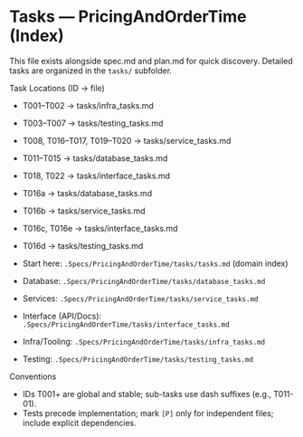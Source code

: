 # Tasks — PricingAndOrderTime (Index)

This file exists alongside spec.md and plan.md for quick discovery. Detailed tasks are organized in the `tasks/` subfolder.

Task Locations (ID → file)
- T001–T002 → tasks/infra_tasks.md
- T003–T007 → tasks/testing_tasks.md
- T008, T016–T017, T019–T020 → tasks/service_tasks.md
- T011–T015 → tasks/database_tasks.md
- T018, T022 → tasks/interface_tasks.md
 - T016a → tasks/database_tasks.md
 - T016b → tasks/service_tasks.md
 - T016c, T016e → tasks/interface_tasks.md
 - T016d → tasks/testing_tasks.md

- Start here: `.Specs/PricingAndOrderTime/tasks/tasks.md` (domain index)
- Database: `.Specs/PricingAndOrderTime/tasks/database_tasks.md`
- Services: `.Specs/PricingAndOrderTime/tasks/service_tasks.md`
- Interface (API/Docs): `.Specs/PricingAndOrderTime/tasks/interface_tasks.md`
- Infra/Tooling: `.Specs/PricingAndOrderTime/tasks/infra_tasks.md`
- Testing: `.Specs/PricingAndOrderTime/tasks/testing_tasks.md`

Conventions
- IDs T001+ are global and stable; sub-tasks use dash suffixes (e.g., T011-01).
- Tests precede implementation; mark `[P]` only for independent files; include explicit dependencies.

